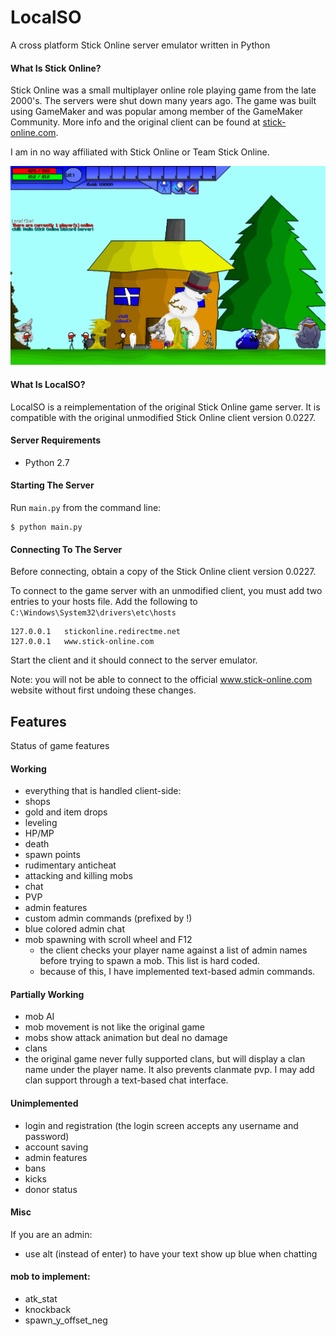# LocalSO
A cross platform Stick Online server emulator written in Python

#### What Is Stick Online?
Stick Online was a small multiplayer online role playing game from the late 2000's. The servers were shut down many years ago. The game was built using GameMaker and was popular among member of the GameMaker Community. More info and the original client can be found at [stick-online.com](http://stick-online.com).

I am in no way affiliated with Stick Online or Team Stick Online.

![In game screenshot](media/screenshot_2.PNG)

#### What Is LocalSO?
LocalSO is a reimplementation of the original Stick Online game server. It is compatible with the original unmodified Stick Online client version 0.0227.

#### Server Requirements
 - Python 2.7

#### Starting The Server
Run `main.py` from the command line:
```
$ python main.py
```

#### Connecting To The Server
Before connecting, obtain a copy of the Stick Online client version 0.0227.

To connect to the game server with an unmodified client, you must add two entries to your hosts file. Add the following to `C:\Windows\System32\drivers\etc\hosts`
```
127.0.0.1	stickonline.redirectme.net
127.0.0.1	www.stick-online.com
```
Start the client and it should connect to the server emulator.

Note: you will not be able to connect to the official www.stick-online.com website without first undoing these changes.


## Features
Status of game features
#### Working
 - everything that is handled client-side:
  - shops
  - gold and item drops
  - leveling
  - HP/MP
  - death
  - spawn points
  - rudimentary anticheat
 - attacking and killing mobs
 - chat
 - PVP
 - admin features
  - custom admin commands (prefixed by !)
  - blue colored admin chat
  - mob spawning with scroll wheel and F12
    - the client checks your player name against a list of admin names before trying to spawn a mob. This list is hard coded.
    - because of this, I have implemented text-based admin commands.


#### Partially Working
 - mob AI
  - mob movement is not like the original game
  - mobs show attack animation but deal no damage
 - clans
  - the original game never fully supported clans, but will display a clan name under the player name. It also prevents clanmate pvp. I may add clan support through a text-based chat interface.

#### Unimplemented
 - login and registration (the login screen accepts any username and password)
 - account saving
 - admin features
  - bans
  - kicks
  - donor status

#### Misc
If you are an admin:
 - use alt (instead of enter) to have your text show up blue when chatting

#### mob to implement:
 - atk_stat
 - knockback
 - spawn_y_offset_neg
